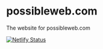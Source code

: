# possibleweb.com
The website for possibleweb.com

[![Netlify Status](https://api.netlify.com/api/v1/badges/5e208aed-732e-47bc-af17-4c835bae2637/deploy-status)](https://app.netlify.com/sites/kind-swanson-57829a/deploys)
